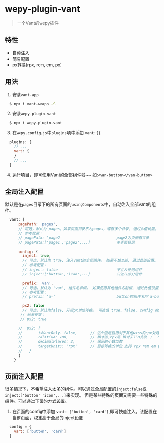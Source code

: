 # wepy-plugin-vant
> 一个Vant的wepy插件

## 特性
* 自动注入
* 简易配置
* px转换(rpx, rem, em, px)

## 用法
1. 安装`vant-app`
```bash
  $ npm i vant-weapp -S
```
2. 安装`wepy-plugin-vant`
```bash
  $ npm i wepy-plugin-vant
```
3. 在`wepy.config.js`中`plugins`项中添加 `vant:{}`
```javascript
  plugins: {
    // ...
    vant: {
    }
    // ...
  }
```
4. 运行项目，即可使用Vant的全部组件啦~~   如:`<van-button></van-button>`

## 全局注入配置

默认是在`pages`目录下的所有页面的`usingComponents`中，自动注入全部vant的组件。
```javascript
  vant: {
      pagePath: 'pages',
      // 可选，默认为 pages。如果页面目录不为pages，或有多个目录, 通过此值设置。
      // 参考配置：
      // pagePath: 'page2'                         page2为页面有目录
      // pagePath:['page1','page2',...]            多页面目录
         
      config: {
        inject: true,
        // 可选，默认为 true, 注入vant的全部组件。 如果不想全部, 通过此值设置。
        // 参考配置：
        // inject: false                           不注入任何组件 
        // inject:['button','icon',...]            只注入部分组件
                
        prefix: 'van',
        // 可选，默认为 'van', 组件名前缀。 如果使用其他组件名前缀, 通过此值设置。
        // 参考配置：
        // prefix: 'a-'                            button的组件名为'a-button'

        px2: false  
        // 可选，默认为false, 开启px单位转换。 可选值 true, false, config object {...}
       // 参考配置：
       // px2: true

      //  px2: {
      //       isVantOnly: false,      // 这个值是启用对于其他wxss的rpx处理
      //       relative: 400,          // 相对值,rpx是 相对于750宽度 ；  rem，em 是相对的 font-size
      //       decimalPlaces: 2,       // 保留的小数位数
      //       targetUnits: 'rpx'      // 目标转换的单位 支持 rpx rem em px
      //   }
      }
    }
```

## 页面注入配置

很多情况下，不希望注入太多的组件。可以通过全局配置的`inject:false`或`inject:['button','icon',...]`来实现。
但是某些特殊的页面又需要一些特殊的组件。可以通过下面的方式设置。

1. 在页面的config中添加 `vant: ['button', 'card']`,即可快速注入。该配置在当前页面，权重高于全局的inject设置
```javascript
  config = {
    vant: ['button', 'card']
  }

```
